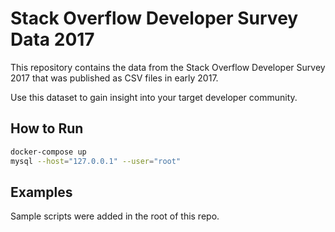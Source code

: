 # Stack Overflow Developer Survey Data 2017
This repository contains the data from the Stack Overflow Developer Survey 2017 that was published as CSV files in early 2017.

Use this dataset to gain insight into your target developer community.

## How to Run
```bash
docker-compose up
mysql --host="127.0.0.1" --user="root"
```

## Examples
Sample scripts were added in the root of this repo. 
